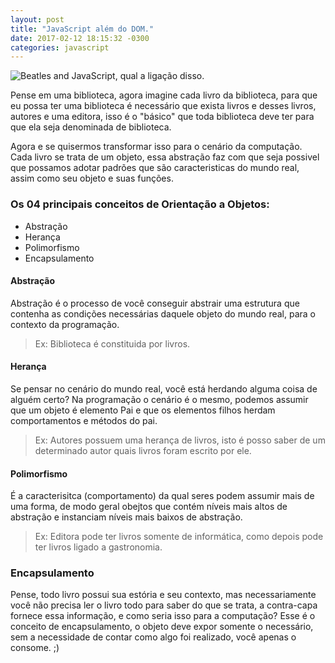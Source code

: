```yaml
--- 
layout: post
title: "JavaScript além do DOM." 
date: 2017-02-12 18:15:32 -0300 
categories: javascript 
---
```

![Beatles and JavaScript, qual a ligação disso.](http://asteroid.art.br/wp-content/uploads/2016/01/post_beatles_0116.jpg)

Pense em uma biblioteca, agora imagine cada livro da biblioteca, para que eu possa ter uma biblioteca é necessário que exista livros e desses livros, autores e uma editora, isso é o "básico" que toda biblioteca deve ter para que ela seja denominada de biblioteca.

Agora e se quisermos transformar isso para o cenário da computação. Cada livro se trata de um objeto, essa abstração faz com que seja possivel que possamos adotar padrões que são caracteristicas do mundo real, assim como seu objeto e suas funções.

###  Os 04 principais conceitos de Orientação a Objetos:

 - Abstração
 - Herança
 - Polimorfismo
 - Encapsulamento


#### Abstração

Abstração é o processo de você conseguir abstrair uma estrutura que contenha as condições necessárias daquele objeto do mundo real, para o contexto da programação.

> Ex: Biblioteca é constituida por livros.

#### Herança

Se pensar no cenário do mundo real, você está herdando alguma coisa de alguém certo?
Na programação o cenário é o mesmo, podemos assumir que um objeto é elemento Pai e que os elementos filhos herdam comportamentos e métodos do pai.

> Ex: Autores possuem uma herança de livros, isto é posso saber de um determinado autor quais livros foram escrito por ele.


#### Polimorfismo

É a caracterisitca (comportamento) da qual seres podem assumir mais de uma forma, de modo geral obejtos que contém níveis mais altos de abstração e instanciam níveis mais baixos de abstração.

> Ex: Editora pode ter livros somente de informática, como depois pode ter livros ligado a gastronomia.

### Encapsulamento

Pense, todo livro possui sua estória e seu contexto, mas necessariamente você não precisa ler o livro todo para saber do que se trata, a contra-capa fornece essa informação, e como seria isso para a computação? Esse é o conceito de encapsulamento, o objeto deve expor somente o necessário, sem a necessidade de contar como algo foi realizado, você apenas o consome. ;)

